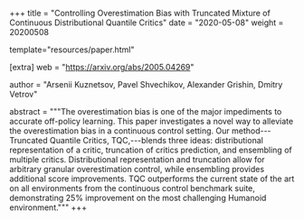+++
title = "Controlling Overestimation Bias with Truncated Mixture of Continuous   Distributional Quantile Critics"
date = "2020-05-08"
weight = 20200508

template="resources/paper.html"

[extra]
web = "https://arxiv.org/abs/2005.04269"

author = "Arsenii Kuznetsov, Pavel Shvechikov, Alexander Grishin, Dmitry Vetrov"

abstract = """The overestimation bias is one of the major impediments to accurate off-policy learning. This paper investigates a novel way to alleviate the overestimation bias in a continuous control setting. Our method---Truncated Quantile Critics, TQC,---blends three ideas: distributional representation of a critic, truncation of critics prediction, and ensembling of multiple critics. Distributional representation and truncation allow for arbitrary granular overestimation control, while ensembling provides additional score improvements. TQC outperforms the current state of the art on all environments from the continuous control benchmark suite, demonstrating 25% improvement on the most challenging Humanoid environment."""
+++
